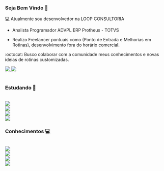 ### Seja Bem Vindo 👋

💻  Atualmente sou desenvolvedor na LOOP CONSULTORIA

* Analista Programador ADVPL ERP Protheus - TOTVS

* Realizo Freelancer pontuais como (Ponto de Entrada e Melhorias em Rotinas), desenvolvimento fora do horário comercial.

:octocat: Busco colaborar com a comunidade meus conhecimentos e novas ideias de rotinas customizadas.

<a href="https://www.linkedin.com/in/michael-maximino/">
  <img src="https://img.shields.io/badge/linkedin-%230077B5.svg?&style=for-the-badge&logo=linkedin&logoColor=white">
</a>

<a href="https://api.whatsapp.com/send?phone=5511964268379&text=Github.com%20-%3E%20Ol%C3%A1!">
  <img src="https://img.shields.io/badge/WHATSAPP-%2325D366.svg?&style=for-the-badge&logo=whatsapp&logoColor=white">
</a>

<br>
<br>

### Estudando :blue_book:

<br>

<a href="https://reactnative.dev/">
<img src="https://img.shields.io/static/v1?label=react&message=ReactNative&color=blue&style=for-the-badge&logo=react">
</a>

<br>

<a href="https://angular.io/">
<img src="https://img.shields.io/static/v1?label=angular&message=Angular&color=blue&style=for-the-badge&logo=angular">
</a>

<br>

<a href="https://www.javascript.com/">
<img src="https://img.shields.io/static/v1?label=javascript&message=JavaScript&color=blue&style=for-the-badge&logo=javascript">
</a>

<br>

<a href="https://golang.org/">
<img src="https://img.shields.io/static/v1?label=go&message=golang&color=blue&style=for-the-badge&logo=go">
</a>

### Conhecimentos :computer:

<br>

<a href="https://git-scm.com/">
<img src="https://img.shields.io/static/v1?label=git&message=Git&color=blue&style=for-the-badge&logo=git">
</a>

<br>

<a href="https://github.com/">
<img src="https://img.shields.io/static/v1?label=github&message=GitHub&color=blue&style=for-the-badge&logo=github">
</a>

<br>

<a href="http://gitlab.com/">
<img src="https://img.shields.io/static/v1?label=gitlab&message=GitLab&color=blue&style=for-the-badge&logo=gitlab">
</a>

<br>

<a href="https://tdn.totvs.com/display/tec/AdvPL/">
<img src="https://img.shields.io/static/v1?label=TOTVS&message=ADVPL&color=blue&style=for-the-badge&logo=ADVPL">
</a>


<!--
**maximinocastro/maximinocastro** is a ✨ _special_ ✨ repository because its `README.md` (this file) appears on your GitHub profile.

Here are some ideas to get you started:

- 🔭 I’m currently working on ...
- 🌱 I’m currently learning ...
- 👯 I’m looking to collaborate on ...
- 🤔 I’m looking for help with ...
- 💬 Ask me about ...
- 📫 How to reach me: ...
- 😄 Pronouns: ...
- ⚡ Fun fact: ...
-->
